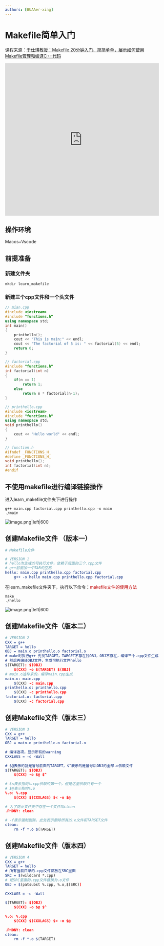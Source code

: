 ```yaml
---
authors: [BUAAer-xing]
---
```



# Makefile简单入门

课程来源：[于仕琪教授：Makefile 20分钟入门，简简单单，展示如何使用Makefile管理和编译C++代码](https://www.bilibili.com/video/BV188411L7d2/)

<iframe src="https://player.bilibili.com/player.html?bvid=BV188411L7d2&autoplay=0" scrolling="no" frameborder="no" framespacing="0" allowfullscreen="true" autoplay="0" width='100%' height='500px'> </iframe>

##   操作环境

Macos+Vscode

## 前提准备

### 新建文件夹 

```shell
mkdir learn_makefile
```
### 新建三个cpp文件和一个头文件

```cpp
// mian.cpp
#include <iostream>
#include "functions.h"
using namespace std;
int main()
{
    printhello();
    cout << "This is main:" << endl;
    cout << "The factorial of 5 is: " << factorial(5) << endl;
    return 0;
}
```

```cpp
// factorial.cpp
#include "functions.h"
int factorial(int n)
{
    if(n == 1)
        return 1;
    else
        return n * factorial(n-1);
}
```

```cpp
// printhello.cpp
#include <iostream>
#include "functions.h"
using namespace std;
void printhello()
{
    cout << "Hello world" << endl;
}
```

```cpp
// function.h
#ifndef _FUNCTIONS_H_
#define _FUNCTIONS_H_
void printhello();
int factorial(int n);
#endif
```

## 不使用makefile进行编译链接操作

进入learn_makefile文件夹下进行操作

```shell
g++ main.cpp factorial.cpp printhello.cpp -o main
./main
```

![image.png|left|600](https://cdn.jsdelivr.net/gh/NEUQer-xing/Markdown_images@master/images-2/20231106195030.png)

## 创建Makefile文件 （版本一）

```cmake
# Makefile文件

# VERSION 1
# hello为生成的可执行文件，依赖于后面的三个.cpp文件
# g++前面加一个TAB的空格
hello: main.cpp printhello.cpp factorial.cpp
	g++ -o hello main.cpp printhello.cpp factorial.cpp
```

在learn_makefile文件夹下，执行以下命令：<font color="#c00000">makefile文件的使用方法</font>

```shell
make
./hello
```

![image.png|left|600](https://cdn.jsdelivr.net/gh/NEUQer-xing/Markdown_images@master/images-2/20231106200629.png)

## 创建Makefile文件（版本二）

```cmake
# VERSION 2
CXX = g++
TARGET = hello
OBJ = main.o printhello.o factorial.o
# make时执行g++ 先找TARGET，TARGET不存在找OBJ，OBJ不存在，编译三个.cpp文件生成.o文件
# 然后再编译OBJ文件，生成可执行文件hello
$(TARGET): $(OBJ)
	$(CXX) -o $(TARGET) $(OBJ)
# main.o这样来的，编译main.cpp生成
main.o: main.cpp
	$(CXX) -c main.cpp
printhello.o: printhello.cpp
	$(CXX) -c printhello.cpp
factorial.o: factorial.cpp
	$(CXX) -c factorial.cpp
```

## 创建Makefile文件（版本三）

```cmake
# VERSION 3
CXX = g++
TARGET = hello
OBJ = main.o printhello.o factorial.o
 
# 编译选项，显示所有的warning
CXXLAGS = -c -Wall
 
# $@表示的就是冒号前面的TARGET，$^表示的是冒号后OBJ的全部.o依赖文件
$(TARGET): $(OBJ)
	$(CXX) -o $@ $^
 
# $<表示指向%.cpp依赖的第一个，但是这里依赖只有一个
# $@表示指向%.o
%.o: %.cpp
	$(CXX) $(CXXLAGS) $< -o $@
 
# 为了防止文件夹中存在一个文件叫clean
.PHONY: clean
 
# -f表示强制删除，此处表示删除所有的.o文件和TARGET文件
clean:
	rm -f *.o $(TARGET)
```

## 创建Makefile文件（版本四）

```cmake
# VERSION 4
CXX = g++
TARGET = hello
# 所有当前目录的.cpp文件都放在SRC里面
SRC = $(wildcard *.cpp)
# 把SRC里面的.cpp文件替换为.o文件
OBJ = $(patsubst %.cpp, %.o,$(SRC))
 
CXXLAGS = -c -Wall
 
$(TARGET): $(OBJ)
	$(CXX) -o $@ $^
 
%.o: %.cpp
	$(CXX) $(CXXLAGS) $< -o $@
 
.PHONY: clean
clean:
	rm -f *.o $(TARGET)
```

